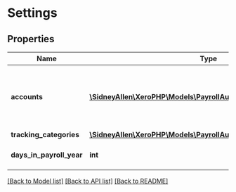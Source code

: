 # Settings

## Properties
Name | Type | Description | Notes
------------ | ------------- | ------------- | -------------
**accounts** | [**\SidneyAllen\XeroPHP\Models\PayrollAu\Account[]**](Account.md) | Payroll Account details for SuperExpense, SuperLiabilty, WagesExpense, PAYGLiability &amp; WagesPayable. | [optional] 
**tracking_categories** | [**\SidneyAllen\XeroPHP\Models\PayrollAu\SettingsTrackingCategories**](SettingsTrackingCategories.md) |  | [optional] 
**days_in_payroll_year** | **int** | Number of days in the Payroll year | [optional] 

[[Back to Model list]](../README.md#documentation-for-models) [[Back to API list]](../README.md#documentation-for-api-endpoints) [[Back to README]](../README.md)


